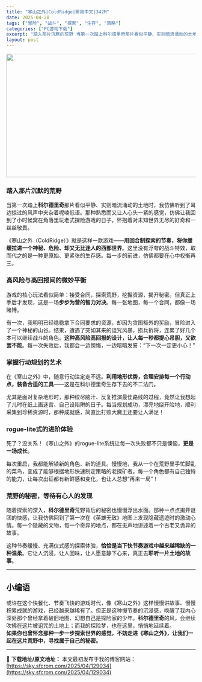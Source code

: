 ```yaml
---
title: "寒山之外|ColdRidge|繁简中文|342M"
date: 2025-04-28
tags: ["冒险", "战斗", "探索", "生存", "策略"]
categories: ["PC游戏下载"]
excerpt: "踏入那片沉默的荒野 当第一次踏上科尔德里奇那片看似平静、实则暗流涌动的土地时，我仿佛听到了耳边掠过的风声中夹杂着呢喃低语。那种熟悉而又让人心头一紧的感觉，仿佛让我回到了小时候窝在角落里玩老式探险游戏的日子，怀抱着对未知世界无尽的好奇和一丝丝敬畏。 《寒山之外（ColdRidge）》就是这样一款游戏—&hellip;"
layout: post
---
```


<img class="aligncenter size-full wp-image-129036" src="https://sky.sfcrom.com/wp-content/uploads/2025/04/2025042802223355.webp" alt="" width="700" height="327" />
<h3 class="" data-start="104" data-end="121"><strong data-start="108" data-end="121">踏入那片沉默的荒野</strong></h3>
<p class="" data-start="123" data-end="240">当第一次踏上<strong data-start="129" data-end="138">科尔德里奇</strong>那片看似平静、实则暗流涌动的土地时，我仿佛听到了耳边掠过的风声中夹杂着呢喃低语。那种熟悉而又让人心头一紧的感觉，仿佛让我回到了小时候窝在角落里玩老式探险游戏的日子，怀抱着对未知世界无尽的好奇和一丝丝敬畏。</p>
<p class="" data-start="242" data-end="360">《寒山之外（ColdRidge）》就是这样一款游戏——<strong data-start="269" data-end="308">用回合制探索的节奏，将你缓缓拉进一个神秘、危险、却又无比迷人的西部世界</strong>。这里没有浮夸的战斗特效，取而代之的是一种更原始、更紧张的生存感。每一步的前进，仿佛都要在心中权衡再三。</p>

<h3 class="" data-start="362" data-end="383"><strong data-start="366" data-end="383">高风险与高回报间的微妙平衡</strong></h3>
<p class="" data-start="385" data-end="464">游戏的核心玩法看似简单：接受合同，探索荒野，挖掘资源，揭开秘密。但真正上手后才发现，这是一场<strong data-start="431" data-end="444">步步为营的智力对决</strong>。每一张地图，每一个合同，都像一场赌博。</p>
<p class="" data-start="466" data-end="615">有一次，我明明已经稳稳拿下合同要求的资源，却因为贪图额外的奖励，冒险进入了一个神秘的山谷。结果，遭遇了突如其来的诅咒风暴，损兵折将，连累了好几个本可以继续战斗的角色。<strong data-start="549" data-end="581">这种高风险高回报的设计，让人每一秒都提心吊胆，又欲罢不能</strong>。每一次失败后，我都会一边懊悔，一边暗暗发誓：“下一次一定更小心！”</p>

<h3 class="" data-start="617" data-end="634"><strong data-start="621" data-end="634">掌握行动规划的艺术</strong></h3>
<p class="" data-start="636" data-end="704">在《寒山之外》中，随意行动注定走不远。<strong data-start="655" data-end="684">利用地形优势，合理安排每一个行动点，装备合适的工具</strong>——这是在科尔德里奇生存下去的不二法门。</p>
<p class="" data-start="706" data-end="808">尤其是面对复杂地形时，那种绞尽脑汁、反复推演最佳路线的过程，竟然让我想起了儿时在纸上画迷宫、自己设陷阱的日子。每当规划成功，漂亮地绕开险地，顺利采集到珍稀资源时，那种成就感，简直比打败大魔王还要让人满足！</p>

<h3 class="" data-start="810" data-end="834"><strong data-start="814" data-end="834">rogue-lite式的进阶体验</strong></h3>
<p class="" data-start="836" data-end="886">死了？没关系！《寒山之外》的rogue-lite系统让每一次失败都不只是懊恼，<strong data-start="875" data-end="885">更是一场成长</strong>。</p>
<p class="" data-start="888" data-end="990">每次重启，我都能解锁新的角色、新的道具。慢慢地，我从一个在荒野里手忙脚乱的菜鸟，变成了能够根据地形快速制定策略的老探矿者。每一个角色都有自己独特的能力，让每次出征都有新鲜感和变化，也让人总想“再来一局”！</p>

<h3 class="" data-start="992" data-end="1014"><strong data-start="996" data-end="1014">荒野的秘密，等待有心人的发现</strong></h3>
<p class="" data-start="1016" data-end="1131">随着探索的深入，<strong data-start="1024" data-end="1033">科尔德里奇</strong>荒野背后的秘密也慢慢浮出水面。那种一点点揭开谜团的快感，让我仿佛回到了第一次在《英雄无敌》地图上发现隐藏遗迹时的激动心情。每一个隐藏的文物，每一个奇异的地点，都在无声地讲述着一个古老又诡异的故事。</p>
<p class="" data-start="1133" data-end="1214">这种节奏缓慢、充满仪式感的探索体验，<strong data-start="1151" data-end="1176">恰恰是当下快节奏游戏中越来越稀缺的一种温柔</strong>。它让人沉浸，让人回味，让人愿意静下心来，真正去<strong data-start="1200" data-end="1213">聆听一片土地的故事</strong>。</p>


<hr class="" data-start="1216" data-end="1219" />

<h2 class="" data-start="1221" data-end="1227">小编语</h2>
<p class="" data-start="1229" data-end="1434">或许在这个快餐化、节奏飞快的游戏时代，像《寒山之外》这样慢慢讲故事、慢慢积累成就的游戏，已经越来越稀有了。但正是这种慢节奏的沉浸感，唤醒了我内心深处那个曾经拿着破旧地图、幻想自己是探险家的少年。<strong data-start="1326" data-end="1335">科尔德里奇</strong>的风，会继续吹拂在这片被诅咒的土地上；而我的探险梦，也在这里，悄悄地延续着。<br data-start="1373" data-end="1376" /><strong data-start="1376" data-end="1434">如果你也曾怀念那种一步一步探索世界的感觉，不妨走进《寒山之外》，让我们一起在这片荒野中，寻找属于自己的秘密。</strong></p>

---
📖 **下载地址/原文地址：** 本文最初发布于我的博客网站：[https://sky.sfcrom.com/2025/04/129034](https://sky.sfcrom.com/2025/04/129034)
